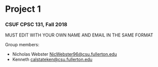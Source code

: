 # Project 1
### CSUF CPSC 131, Fall 2018

MUST EDIT WITH YOUR OWN NAME AND EMAIL IN THE SAME FORMAT

Group members:

- Nicholas Webster NicWebster96@csu.fullerton.edu
- Kenneth calstateken@csu.fullerton.edu
